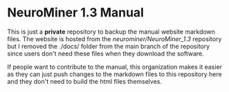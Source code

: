 # NeuroMiner 1.3 Manual

This is just a **private** repository to backup the manual website markdown files. The website is hosted from the *neurominer/NeuroMiner_1.3* repository but I removed the ./docs/ folder from the main branch of the repository since users don't need these files when they download the software. 

If people want to contribute to the manual, this organization makes it easier as they can just push changes to the markdown files to this repository here and they don't need to build the html files themselves. 
